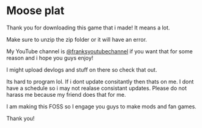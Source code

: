 # Moose plat

Thank you for downloading this game that i made! It means a lot.


Make sure to unzip the zip folder or it will have an error.

My YouTube channel is [@franksyoutubechannel](https://youtube.com/@franksyoutubechannel) if you want that for some reason and i hope you guys enjoy!

I might upload devlogs and stuff on there so check that out.

Its hard to program lol. If i dont update consitantly then thats on me. I dont have a schedule so i may not realase consistant updates. Please do not harass me because my friend does that for me. 

I am making this FOSS so I engage you guys to make mods and fan games.





Thank you!

